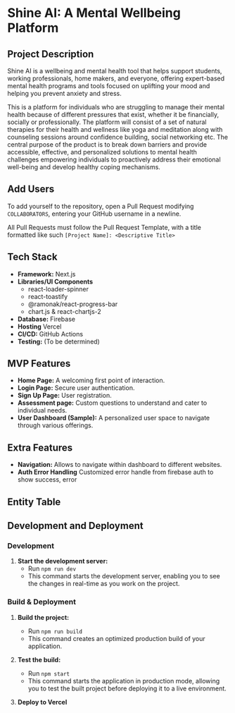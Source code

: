 # Shine AI: A Mental Wellbeing Platform

## Project Description

Shine AI is a wellbeing and mental health tool that helps support students, working professionals, home makers, and everyone, offering expert-based mental health programs and tools focused on uplifting your mood and helping you prevent anxiety and stress. 

This is a platform for individuals who are struggling to manage their mental health because of different pressures that exist, whether it be financially, socially or professionally. The platform will consist of a set of natural therapies for their health and wellness like yoga and meditation along with counseling sessions around confidence building, social networking etc. The central purpose of the product is to break down barriers and provide accessible, effective, and personalized solutions to mental health challenges empowering individuals to proactively address their emotional well-being and develop healthy coping mechanisms.

## Add Users

To add yourself to the repository, open a Pull Request modifying `COLLABORATORS`, entering your GitHub username in a newline.

All Pull Requests must follow the Pull Request Template, with a title formatted like such `[Project Name]: <Descriptive Title>`

## Tech Stack

- **Framework:** Next.js
- **Libraries/UI Components**
    - react-loader-spinner
    - react-toastify
    - @ramonak/react-progress-bar
    - chart.js & react-chartjs-2
- **Database:** Firebase
- **Hosting** Vercel
- **CI/CD:** GitHub Actions
- **Testing:** (To be determined)

## MVP Features

- **Home Page:** A welcoming first point of interaction.
- **Login Page:** Secure user authentication.
- **Sign Up Page:** User registration.
- **Assessment page:** Custom questions to understand and cater to individual needs.
- **User Dashboard (Sample):** A personalized user space to navigate through various offerings.

## Extra Features

- **Navigation:** Allows to navigate within dashboard to different websites.
- **Auth Error Handling** Customized error handle from firebase auth to show success, error

## Entity Table



## Development and Deployment

### Development

1. **Start the development server:**
   - Run `npm run dev` 
   - This command starts the development server, enabling you to see the changes in real-time as you work on the project.

### Build & Deployment

1. **Build the project:**
   - Run `npm run build` 
   - This command creates an optimized production build of your application.

2. **Test the build:**
   - Run `npm start` 
   - This command starts the application in production mode, allowing you to test the built project before deploying it to a live environment.

3. **Deploy to Vercel**